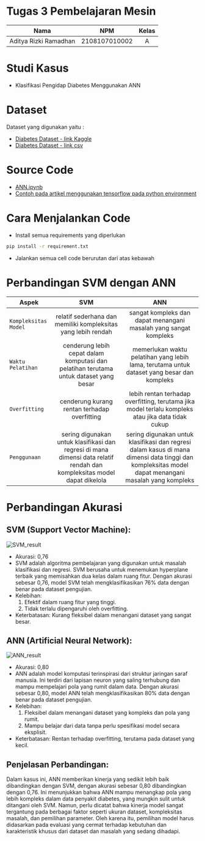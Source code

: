 # Tugas 3 Pembelajaran Mesin

| Nama                  |      NPM      | Kelas |
| --------------------- | :-----------: | :---: |
| Aditya Rizki Ramadhan | 2108107010002 |   A   |

# Studi Kasus

- Klasifikasi Pengidap Diabetes Menggunakan ANN

# Dataset

Dataset yang digunakan yaitu :

- [Diabetes Dataset - link Kaggle](https://www.kaggle.com/datasets/akshaydattatraykhare/diabetes-dataset)
- [Diabetes Dataset - link csv](https://github.com/AditRizkii/2108107010002_Pertemuan_11_ANN/blob/main/data/diabetes.csv)

# Source Code

- [ANN.ipynb](https://github.com/AditRizkii/2108107010002_Pertemuan_11_ANN/blob/main/ANN.ipynb)
- [Contoh pada artikel menggunakan tensorflow pada python environment](https://github.com/AditRizkii/2108107010002_Pertemuan_11_ANN/blob/main/POIN_1.ipynb)

# Cara Menjalankan Code

- Install semua requirements yang diperlukan

```bash
pip install -r requirement.txt
```

- Jalankan semua cell code berurutan dari atas kebawah

# Perbandingan SVM dengan ANN

| Aspek                |                                                           SVM                                                            |                                                                         ANN                                                                         |
| -------------------- | :----------------------------------------------------------------------------------------------------------------------: | :-------------------------------------------------------------------------------------------------------------------------------------------------: |
| `Kompleksitas Model` |                              relatif sederhana dan memiliki kompleksitas yang lebih rendah                               |                                          sangat kompleks dan dapat menangani masalah yang sangat kompleks                                           |
| `Waktu Pelatihan`    |                  cenderung lebih cepat dalam komputasi dan pelatihan terutama untuk dataset yang besar                   |                             memerlukan waktu pelatihan yang lebih lama, terutama untuk dataset yang besar dan kompleks                              |
| `Overfitting`        |                                       cenderung kurang rentan terhadap overfitting                                       |                         lebih rentan terhadap overfitting, terutama jika model terlalu kompleks atau jika data tidak cukup                          |
| `Penggunaan`         | sering digunakan untuk klasifikasi dan regresi di mana dimensi data relatif rendah dan kompleksitas model dapat dikelola | sering digunakan untuk klasifikasi dan regresi dalam kasus di mana dimensi data tinggi dan kompleksitas model dapat menangani masalah yang kompleks |

# Perbandingan Akurasi

## SVM (Support Vector Machine):

![SVM_result](https://github.com/AditRizkii/2108107010002_Pertemuan_11_ANN/assets/92986198/1f50a27b-31a6-4153-8aee-e95d5777c6f8)

- Akurasi: 0,76
- SVM adalah algoritma pembelajaran yang digunakan untuk masalah klasifikasi dan regresi. SVM berusaha untuk menemukan hyperplane terbaik yang memisahkan dua kelas dalam ruang fitur. Dengan akurasi sebesar 0,76, model SVM telah mengklasifikasikan 76% data dengan benar pada dataset pengujian.
- Kelebihan:
  1.  Efektif dalam ruang fitur yang tinggi.
  2.  Tidak terlalu dipengaruhi oleh overfitting.
- Keterbatasan: Kurang fleksibel dalam menangani dataset yang sangat besar.

## ANN (Artificial Neural Network):

![ANN_result](https://github.com/AditRizkii/2108107010002_Pertemuan_11_ANN/assets/92986198/63ea9746-41c8-4b53-9bea-d6f066cba1ff)

- Akurasi: 0,80
- ANN adalah model komputasi terinspirasi dari struktur jaringan saraf manusia. Ini terdiri dari lapisan neuron yang saling terhubung dan mampu mempelajari pola yang rumit dalam data. Dengan akurasi sebesar 0,80, model ANN telah mengklasifikasikan 80% data dengan benar pada dataset pengujian.
- Kelebihan:
  1. Fleksibel dalam menangani dataset yang kompleks dan pola yang rumit.
  2. Mampu belajar dari data tanpa perlu spesifikasi model secara eksplisit.
- Keterbatasan: Rentan terhadap overfitting, terutama pada dataset yang kecil.

## Penjelasan Perbandingan:

Dalam kasus ini, ANN memberikan kinerja yang sedikit lebih baik dibandingkan dengan SVM, dengan akurasi sebesar 0,80 dibandingkan dengan 0,76. Ini menunjukkan bahwa ANN mampu menangkap pola yang lebih kompleks dalam data penyakit diabetes, yang mungkin sulit untuk ditangani oleh SVM. Namun, perlu dicatat bahwa kinerja model sangat tergantung pada berbagai faktor seperti ukuran dataset, kompleksitas masalah, dan pemilihan parameter. Oleh karena itu, pemilihan model harus didasarkan pada evaluasi yang cermat terhadap kebutuhan dan karakteristik khusus dari dataset dan masalah yang sedang dihadapi.

